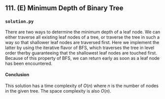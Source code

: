 ## 111. (E) Minimum Depth of Binary Tree

### `solution.py`
There are two ways to determine the minimum depth of a leaf node. We can either traverse all existing leaf nodes of a tree, or traverse the tree in such a way so that shallower leaf nodes are traversed first. Here we implement the latter by using the iterative flavor of BFS, which traverses the tree in level order therby guaranteeing that the shallowest leaf nodes are touched first. Because of this property of BFS, we can return early as soon as a leaf node has been encountered.  

#### Conclusion
This solution has a time complexity of $O(n)$ where $n$ is the number of nodes in the given tree. The space complexity is also $O(n)$.  
  

